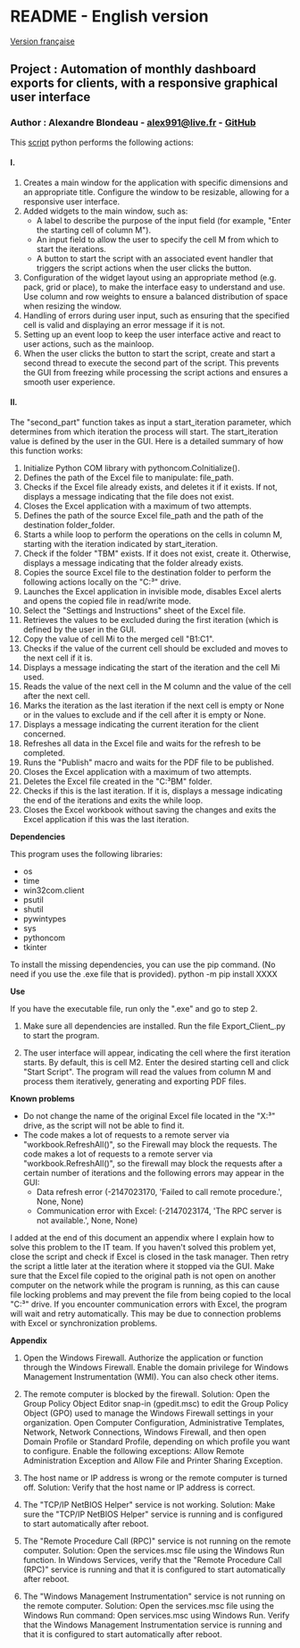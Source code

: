 # README - English version

[Version française](README_fr.md)

## **Project :** Automation of monthly dashboard exports for clients, with a responsive graphical user interface

### **Author :** Alexandre Blondeau - [alex991@live.fr](mailto:alex991@live.fr) - [GitHub](https://github.com/AlexandreBlondeau)  

This [script](Script.py) python performs the following actions:

#### **I.**  

1. Creates a main window for the application with specific dimensions and an appropriate title. Configure the window to be resizable, allowing for a responsive user interface.
2. Added widgets to the main window, such as:
    * A label to describe the purpose of the input field (for example, "Enter the starting cell of column M").
    * An input field to allow the user to specify the cell M from which to start the iterations.
    * A button to start the script with an associated event handler that triggers the script actions when the user clicks the button.
3. Configuration of the widget layout using an appropriate method (e.g. pack, grid or place), to make the interface easy to understand and use. Use column and row weights to ensure a balanced distribution of space when resizing the window.
4. Handling of errors during user input, such as ensuring that the specified cell is valid and displaying an error message if it is not.
5. Setting up an event loop to keep the user interface active and react to user actions, such as the mainloop.
6. When the user clicks the button to start the script, create and start a second thread to execute the second part of the script. This prevents the GUI from freezing while processing the script actions and ensures a smooth user experience.

#### **II.**  

The "second_part" function takes as input a start_iteration parameter, which determines from which iteration the process will start. The start_iteration value is defined by the user in the GUI. Here is a detailed summary of how this function works:

1. Initialize Python COM library with pythoncom.CoInitialize().
2. Defines the path of the Excel file to manipulate: file_path.
3. Checks if the Excel file already exists, and deletes it if it exists. If not, displays a message indicating that the file does not exist.
4. Closes the Excel application with a maximum of two attempts.
5. Defines the path of the source Excel file_path and the path of the destination folder_folder.
6. Starts a while loop to perform the operations on the cells in column M, starting with the iteration indicated by start_iteration.
7. Check if the folder "TBM" exists. If it does not exist, create it. Otherwise, displays a message indicating that the folder already exists.
8. Copies the source Excel file to the destination folder to perform the following actions locally on the "C:³" drive.
9. Launches the Excel application in invisible mode, disables Excel alerts and opens the copied file in read/write mode.
10. Select the "Settings and Instructions" sheet of the Excel file.
11. Retrieves the values to be excluded during the first iteration (which is defined by the user in the GUI.
12. Copy the value of cell Mi to the merged cell "B1:C1".
13. Checks if the value of the current cell should be excluded and moves to the next cell if it is.
14. Displays a message indicating the start of the iteration and the cell Mi used.
15. Reads the value of the next cell in the M column and the value of the cell after the next cell.
16. Marks the iteration as the last iteration if the next cell is empty or None or in the values to exclude and if the cell after it is empty or None.
17. Displays a message indicating the current iteration for the client concerned.
18. Refreshes all data in the Excel file and waits for the refresh to be completed.
19. Runs the "Publish" macro and waits for the PDF file to be published.
20. Closes the Excel application with a maximum of two attempts.
21. Deletes the Excel file created in the "C:³BM" folder.
22. Checks if this is the last iteration. If it is, displays a message indicating the end of the iterations and exits the while loop.
23. Closes the Excel workbook without saving the changes and exits the Excel application if this was the last iteration.

**Dependencies**  

This program uses the following libraries:
- os
- time
- win32com.client
- psutil
- shutil
- pywintypes
- sys
- pythoncom
- tkinter

To install the missing dependencies, you can use the pip command. (No need if you use the .exe file that is provided).
python -m pip install XXXX


**Use**  

If you have the executable file, run only the ".exe" and go to step 2.

1. Make sure all dependencies are installed.
Run the file Export_Client_.py to start the program.

2. The user interface will appear, indicating the cell where the first iteration starts. By default, this is cell M2.
Enter the desired starting cell and click "Start Script".
The program will read the values from column M and process them iteratively, generating and exporting PDF files.

**Known problems**  

- Do not change the name of the original Excel file located in the "X:³" drive, as the script will not be able to find it.
- The code makes a lot of requests to a remote server via "workbook.RefreshAll()", so the Firewall may block the requests. The code makes a lot of requests to a remote server via "workbook.RefreshAll()", so the firewall may block the requests after a certain number of iterations and the following errors may appear in the GUI:
  * Data refresh error (-2147023170, 'Failed to call remote procedure.', None, None)
  * Communication error with Excel: (-2147023174, 'The RPC server is not available.', None, None)

I added at the end of this document an appendix where I explain how to solve this problem to the IT team. If you haven't solved this problem yet, close the script and check if Excel is closed in the task manager. Then retry the script a little later at the iteration where it stopped via the GUI.
Make sure that the Excel file copied to the original path is not open on another computer on the network while the program is running, as this can cause file locking problems and may prevent the file from being copied to the local "C:³" drive.
If you encounter communication errors with Excel, the program will wait and retry automatically. This may be due to connection problems with Excel or synchronization problems.

**Appendix**  

1. Open the Windows Firewall.
   Authorize the application or function through the Windows Firewall.
   Enable the domain privilege for Windows Management Instrumentation (WMI).
   You can also check other items.

2. The remote computer is blocked by the firewall.
   Solution: Open the Group Policy Object Editor snap-in (gpedit.msc) to edit the Group Policy Object (GPO) used to manage the Windows Firewall settings in your organization. Open Computer Configuration, Administrative Templates, Network, Network Connections, Windows Firewall, and then open Domain Profile or Standard Profile, depending on which profile you want to configure. Enable the following exceptions: Allow Remote Administration Exception and Allow File and Printer Sharing Exception.

3. The host name or IP address is wrong or the remote computer is turned off.
   Solution: Verify that the host name or IP address is correct.

4. The "TCP/IP NetBIOS Helper" service is not working.
   Solution: Make sure the "TCP/IP NetBIOS Helper" service is running and is configured to start automatically after reboot.

5. The "Remote Procedure Call (RPC)" service is not running on the remote computer.
   Solution: Open the services.msc file using the Windows Run function. In Windows Services, verify that the "Remote Procedure Call (RPC)" service is running and that it is configured to start automatically after reboot.

6. The "Windows Management Instrumentation" service is not running on the remote computer.
   Solution: Open the services.msc file using the Windows Run command: Open services.msc using Windows Run. Verify that the Windows Management Instrumentation service is running and that it is configured to start automatically after reboot.

